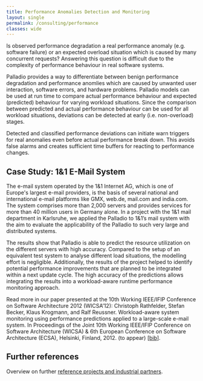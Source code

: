 ```yaml
---
title: Performance Anomalies Detection and Monitoring
layout: single
permalink: /consulting/performance
classes: wide
---
```


Is observed performance degradation a real performance anomaly (e.g. software failure) or an expected overload situation which is caused by many concurrent requests? Answering this question is difficult due to the complexity of performance behaviour in real software systems.

Palladio provides a way to differentiate between benign performance degradation and performance anomlies which are caused by unwanted user interaction, software errors, and hardware problems. Palladio models can be used at run time to compare actual performance behaviour and expected (predicted) behaviour for varying workload situations. Since the comparison between predicted and actual performance behaviour can be used for all workload situations, deviations can be detected at early (i.e. non-overload) stages.

Detected and classified performance deviations can initiate warn triggers for real anomalies even before actual performance break down. This avoids false alarms and creates sufficient time buffers for reacting to performance changes.

## Case Study: 1&1 E-Mail System

The e-mail system operated by the 1&1 Internet AG, which is one of Europe's largest e-mail providers, is the basis of several national and international e-mail platforms like GMX, web.de, mail.com and india.com. The system comprises more than 2,000 servers and provides services for more than 40 million users in Germany alone. In a project with the 1&1 mail department in Karlsruhe, we applied the Palladio to 1&1’s mail system with the aim to evaluate the applicability of the Palladio to such very large and distributed systems.

The results show that Palladio is able to predict the resource utilization on the different servers with high accuracy. Compared to the setup of an equivalent test system to analyse different load situations, the modelling effort is negligible. Additionally, the results of the project helped to identify potential performance improvements that are planned to be integrated within a next update cycle. The high accuracy of the predictions allows integrating the results into a workload-aware runtime performance monitoring approach.

Read more in our paper presented at the 10th Working IEEE/IFIP Conference on Software Architecture 2012 (WICSA’12): Christoph Rathfelder, Stefan Becker, Klaus Krogmann, and Ralf Reussner. Workload-aware system monitoring using performance predictions applied to a large-scale e-mail system. In Proceedings of the Joint 10th Working IEEE/IFIP Conference on Software Architecture (WICSA) & 6th European Conference on Software Architecture (ECSA), Helsinki, Finland, 2012. (to appear) \[[bib](http://sdqweb.ipd.kit.edu/publications/inproceedings_rathfelder_bib.html#rathfelder2012a)\].


## Further references

Overview on further [reference projects and industrial partners](/consulting/references).
